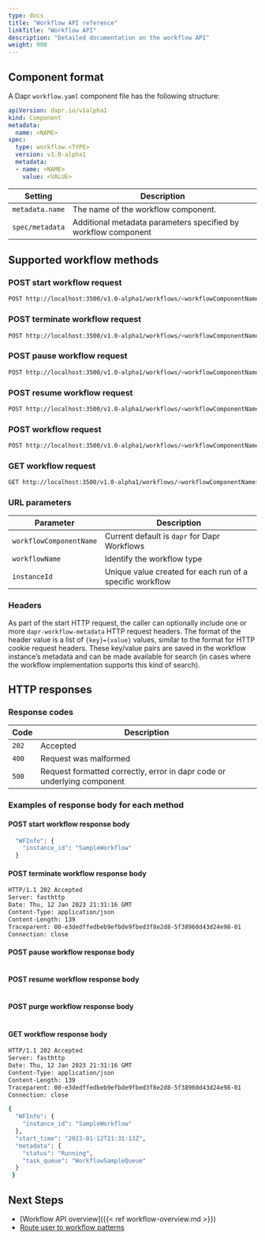 ```yaml
---
type: docs
title: "Workflow API reference"
linkTitle: "Workflow API"
description: "Detailed documentation on the workflow API"
weight: 900
---
```


## Component format

A Dapr `workflow.yaml` component file has the following structure:
```yaml
apiVersion: dapr.io/v1alpha1
kind: Component
metadata:
  name: <NAME>
spec:
  type: workflow.<TYPE>
  version: v1.0-alpha1
  metadata:
  - name: <NAME>
    value: <VALUE>
 ```
| Setting | Description |
| ------- | ----------- |
| `metadata.name` | The name of the workflow component. |
| `spec/metadata` | Additional metadata parameters specified by workflow component |



## Supported workflow methods

### POST start workflow request
```bash
POST http://localhost:3500/v1.0-alpha1/workflows/<workflowComponentName>/<workflowName>/<instanceId>/start
```
### POST terminate workflow request
```bash
POST http://localhost:3500/v1.0-alpha1/workflows/<workflowComponentName>/<instanceId>/terminate
```

### POST pause workflow request
```bash
POST http://localhost:3500/v1.0-alpha1/workflows/<workflowComponentName>/<workflowName>/<instanceId>/pause
```

### POST resume workflow request
```bash
POST http://localhost:3500/v1.0-alpha1/workflows/<workflowComponentName>/<workflowName>/<instanceId>/resume
```

### POST workflow request
```bash
POST http://localhost:3500/v1.0-alpha1/workflows/<workflowComponentName>/<workflowName>/<instanceId>/purge
```

### GET workflow request
```bash
GET http://localhost:3500/v1.0-alpha1/workflows/<workflowComponentName>/<workflowName>/<instanceId>
```

### URL parameters

Parameter | Description
--------- | -----------
`workflowComponentName` | Current default is `dapr` for Dapr Workflows
`workflowName` | Identify the workflow type
`instanceId` | Unique value created for each run of a specific workflow


### Headers

As part of the start HTTP request, the caller can optionally include one or more `dapr-workflow-metadata` HTTP request headers. The format of the header value is a list of `{key}={value}` values, similar to the format for HTTP cookie request headers. These key/value pairs are saved in the workflow instance’s metadata and can be made available for search (in cases where the workflow implementation supports this kind of search).


## HTTP responses

### Response codes 

Code | Description
---- | -----------
`202`  | Accepted
`400`  | Request was malformed
`500`  | Request formatted correctly, error in dapr code or underlying component

### Examples of response body for each method

#### POST start workflow response body

```bash
  "WFInfo": {
    "instance_id": "SampleWorkflow"
  }
```


#### POST terminate workflow response body

```bash
HTTP/1.1 202 Accepted
Server: fasthttp
Date: Thu, 12 Jan 2023 21:31:16 GMT
Content-Type: application/json
Content-Length: 139
Traceparent: 00-e3dedffedbeb9efbde9fbed3f8e2d8-5f38960d43d24e98-01
Connection: close 
```

#### POST pause workflow response body

```bash

```

#### POST resume workflow response body

```bash

```

#### POST purge workflow response body

```bash

```

#### GET workflow response body

```bash
HTTP/1.1 202 Accepted
Server: fasthttp
Date: Thu, 12 Jan 2023 21:31:16 GMT
Content-Type: application/json
Content-Length: 139
Traceparent: 00-e3dedffedbeb9efbde9fbed3f8e2d8-5f38960d43d24e98-01
Connection: close 

{
  "WFInfo": {
    "instance_id": "SampleWorkflow"
  },
  "start_time": "2023-01-12T21:31:13Z",
  "metadata": {
    "status": "Running",
    "task_queue": "WorkflowSampleQueue"
  }
 }
```


## Next Steps

- [Workflow API overview]({{< ref workflow-overview.md >}})
- [Route user to workflow patterns ](todo)
